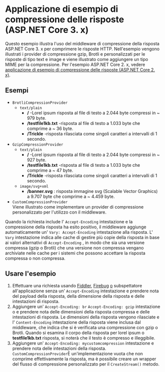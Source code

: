 # <a name="response-compression-sample-application-aspnet-core-3x"></a>Applicazione di esempio di compressione delle risposte (ASP.NET Core 3. x)

Questo esempio illustra l'uso del middleware di compressione della risposta ASP.NET Core 3. x per comprimere le risposte HTTP. Nell'esempio vengono illustrati i provider di compressione gzip, Brotli e personalizzati per le risposte di tipo text e image e viene illustrato come aggiungere un tipo MIME per la compressione. Per l'esempio ASP.NET Core 2. x, vedere [applicazione di esempio di compressione delle risposte (ASP.NET Core 2. x)](https://github.com/dotnet/AspNetCore.Docs/tree/main/aspnetcore/performance/response-compression/samples/2.x).

## <a name="examples-in-this-sample"></a>Esempi

* `BrotliCompressionProvider`
  * `text/plain`
    * **/** -Lorel ipsum risposta al file di testo a 2.044 byte compressi in ~ 979 byte.
    * **/testfile1kb.txt** -risposta al file di testo a 1.033 byte che comprime a ~ 36 byte.
    * **/Trickle** -risposta rilasciata come singoli caratteri a intervalli di 1 secondo.
* `GzipCompressionProvider`
  * `text/plain`
    * **/** -Lorel ipsum risposta al file di testo a 2.044 byte compressi in ~ 927 byte.
    * **/testfile1kb.txt** -risposta al file di testo a 1.033 byte che comprime a ~ 47 byte.
    * **/Trickle** -risposta rilasciata come singoli caratteri a intervalli di 1 secondo.
  * `image/svg+xml`
    * **/banner.svg** : risposta immagine svg (Scalable Vector Graphics) a 9.707 byte che comprime a ~ 4.459 byte.
* `CustomCompressionProvider`<br>Viene illustrato come implementare un provider di compressione personalizzato per l'utilizzo con il middleware.

Quando la richiesta include l' `Accept-Encoding` intestazione e la compressione della risposta ha esito positivo, il middleware aggiunge automaticamente un' `Vary: Accept-Encoding` intestazione alla risposta. L' `Vary` intestazione indica alle cache di gestire più copie della risposta in base ai valori alternativi di `Accept-Encoding` , in modo che sia una versione compressa (gzip o Brotli) che una versione non compressa vengano archiviate nelle cache per i sistemi che possono accettare la risposta compressa o non compressa.

## <a name="use-the-sample"></a>Usare l'esempio

1. Effettuare una richiesta usando [Fiddler](https://www.telerik.com/fiddler), [Firebug](https://getfirebug.com/) [o](https://www.getpostman.com/) subspettatore all'applicazione senza un' `Accept-Encoding` intestazione e prendere nota del payload della risposta, della dimensione della risposta e delle intestazioni di risposta.
1. Aggiungere un' `Accept-Encoding: br` `Accept-Encoding: gzip` intestazione o e prendere nota delle dimensioni della risposta compressa e delle intestazioni di risposta. Le dimensioni della risposta vengono rilasciate e l' `Content-Encoding` intestazione della risposta viene inclusa dal middleware, che indica che si è verificata una compressione con gzip o Brotli. Quando si esamina il corpo della risposta per lorel ipsum o **testfile1kb.txt** risposta, si noterà che il testo è compresso e illeggibile.
1. Aggiungere un' `Accept-Encoding: mycustomcompression` intestazione e prendere nota delle intestazioni della risposta. `CustomCompressionProvider`È un'implementazione vuota che non comprime effettivamente la risposta, ma è possibile creare un wrapper del flusso di compressione personalizzato per il `CreateStream()` metodo.
